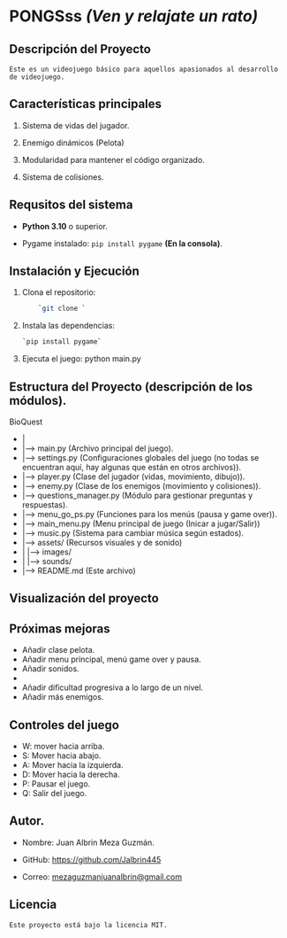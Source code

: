 # **PONGSss** *(Ven y relajate un rato)*

## **Descripción del Proyecto**
    Este es un videojuego básico para aquellos apasionados al desarrollo de videojuego.

## **Características principales**

1. Sistema de vidas del jugador.

2. Enemigo dinámicos (Pelota)

3. Modularidad para mantener el código organizado.

4. Sistema de colisiones.

## **Requsitos del sistema**

- **Python 3.10** o superior.

- Pygame instalado: `pip install pygame` **(En la consola)**.

## **Instalación y Ejecución**

1. Clona el repositorio: 
    ```bash
        `git clone `

2. Instala las dependencias: 
    ```bash
    `pip install pygame`

3. Ejecuta el juego: 
    python main.py


## **Estructura del Proyecto** (descripción de los módulos).

BioQuest
- |
- |--> main.py (Archivo principal del juego).
- |--> settings.py (Configuraciones globales del juego (no todas se encuentran aquí, hay algunas que están en otros archivos)).
- |--> player.py (Clase del jugador (vidas, movimiento, dibujo)).
- |--> enemy.py (Clase de los enemigos (movimiento y colisiones)).
- |--> questions_manager.py (Módulo para gestionar preguntas y respuestas).
- |--> menu_go_ps.py (Funciones para los menús (pausa y game over)).
- |--> main_menu.py (Menu principal de juego (Inicar a jugar/Salir))
- |--> music.py (Sistema para cambiar música según estados).
- |--> assets/ (Recursos visuales y de sonido)
- |   |--> images/
- |   |--> sounds/
- |--> README.md (Este archivo)

## **Visualización del proyecto**


## **Próximas mejoras**

- Añadir clase pelota.
- Añadir menu principal, menú game over y pausa.
- Añadir sonidos.
- 
- Añadir dificultad progresiva a lo largo de un nivel.
- Añadir más enemigos.

## **Controles del juego**

- W: mover hacia arriba.
- S: Mover hacia abajo.
- A: Mover hacia la izquierda.
- D: Mover hacia la derecha.
- P: Pausar el juego.
- Q: Salir del juego.

## Autor.

- Nombre: Juan Albrin Meza Guzmán.

- GitHub: https://github.com/Jalbrin445

- Correo: mezaguzmanjuanalbrin@gmail.com

## Licencia

    Este proyecto está bajo la licencia MIT.
